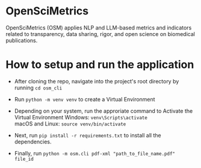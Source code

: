 # OpenSciMetrics
OpenSciMetrics (OSM) applies NLP and LLM-based metrics and indicators related to transparency, data sharing, rigor, and open science on biomedical publications.

# How to setup and run the application
- After cloning the repo, navigate into the project's root directory by running `cd osm_cli`
- Run `python -m venv venv` to create a Virtual Environment
- Depending on your system, run the approriate command to Activate the Virtual Environment
Windows: `venv\Scripts\activate`<br>
macOS and Linux: `source venv/bin/activate`

- Next, run `pip install -r requirements.txt` to install all the dependencies.
- Finally, run `python -m osm.cli pdf-xml "path_to_file_name.pdf" file_id`
